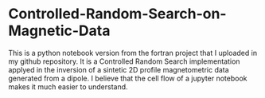 # Controlled-Random-Search-on-Magnetic-Data

This is a python notebook version from the fortran project that I uploaded in my github repository. 
It is a Controlled Random Search implementation applyed in the inversion of a sintetic 2D profile magnetometric data generated from a dipole.
I believe that the cell flow of a jupyter notebook makes it much easier to understand. 
